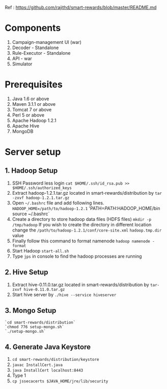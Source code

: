 Ref : https://github.com/rajithd/smart-rewards/blob/master/README.md

# Components
1. Campaign-management UI (war)
2. Decoder - Standalone
3. Rule-Executor - Standalone
4. API - war
5. Simulator

# Prerequisites
1. Java 1.6 or above
2. Maven 3.1.1 or above
3. Tomcat 7 or above
4. Perl 5 or above
5. Apache Hadoop 1.2.1
6. Apache Hive
7. MongoDB

# Server setup
## 1. Hadoop Setup
1. SSH Password less login
   `cat $HOME/.ssh/id_rsa.pub >> $HOME/.ssh/authorized_keys`
2. Extract hadoop-1.2.1.tar.gz located in smart-rewards/distribution by `tar -zxvf hadoop-1.2.1.tar.gz`
3. Open `~/.bashrc` file and add following lines.
   `HADOOP_HOME=/path/to/hadoop-1.2.1`
   'PATH=$PATH:$HADOOP_HOME/bin`
   `source ~/.bashrc`
4. Create a directory to store hadoop data files (HDFS files)
   `mkdir -p /tmp/hadoop`
   If you wish to create the directory in different location change the `/path/to/hadoop-1.2.1/conf/core-site.xml` `hadoop.tmp.dir` value
5. Finally follow this command to format namenode
   `hadoop namenode -format`
6. Start Hadoop
   `start-all.sh`
7. Type `jps` in console to find the hadoop processes are running

## 2. Hive Setup
1. Extract hive-0.11.0.tar.gz located in smart-rewards/distribution by `tar-zxvf hive-0.11.0.tar.gz`
2. Start hive server by `./hive --service hiveserver`

## 3. Mongo Setup
    `cd smart-rewards/distribution`
    `chmod 776 setup-mongo.sh`
    `./setup-mongo.sh`

## 4. Generate Java Keystore
1. `cd smart-rewards/distribution/keystore`
2. `javac InstallCert.java`
3. `java InstallCert localhost:8443`
4. Type 1
5. `cp jssecacerts $JAVA_HOME/jre/lib/security`







